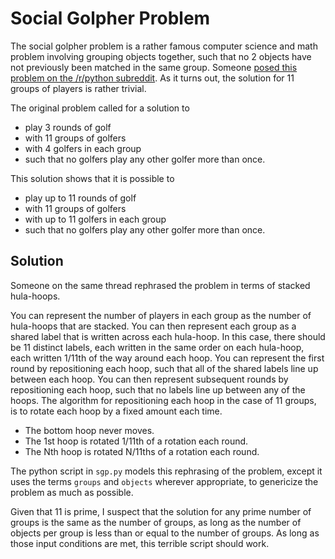 # Social Golpher Problem

The social golpher problem is a rather famous computer science and math problem
involving grouping objects together, such that no 2 objects have not previously
been matched in the same group. Someone [posed this problem on the /r/python subreddit](https://www.reddit.com/r/Python/comments/cvluxp/44_players_split_into_groups_of_4_for_3_games/).
As it turns out, the solution for 11 groups of players is rather trivial.

The original problem called for a solution to

- play 3 rounds of golf
- with 11 groups of golfers
- with 4 golfers in each group
- such that no golfers play any other golfer more than once.

This solution shows that it is possible to

- play up to 11 rounds of golf
- with 11 groups of golfers
- with up to 11 golfers in each group
- such that no golfers play any other golfer more than once.

## Solution

Someone on the same thread rephrased the problem in terms of stacked hula-hoops.

You can represent the number of players in each group as the number of hula-hoops
that are stacked. You can then represent each group as a shared label that is
written across each hula-hoop. In this case, there should be 11 distinct labels,
each written in the same order on each hula-hoop, each written 1/11th of the way
around each hoop. You can represent the first round by repositioning each hoop, such that
all of the shared labels line up between each hoop. You can then represent subsequent
rounds by repositioning each hoop, such that no labels line up between any of the hoops.
The algorithm for repositioning each hoop in the case of 11 groups, is to rotate each
hoop by a fixed amount each time.

- The bottom hoop never moves.
- The 1st hoop is rotated 1/11th of a rotation each round.
- The Nth hoop is rotated N/11ths of a rotation each round.

The python script in `sgp.py` models this rephrasing of the problem, except it uses
the terms `groups` and `objects` wherever appropriate, to genericize the problem
as much as possible.

Given that 11 is prime, I suspect that the solution for any prime number of groups is
the same as the number of groups, as long as the number of objects per group is less than
or equal to the number of groups. As long as those input conditions are met, this terrible
script should work.
